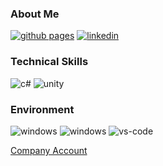 ### About Me

[![github pages](http://img.shields.io/badge/-Github%20Pages-181717?style=flat-square&logo=github)](http://cave.place) [![linkedin](https://img.shields.io/badge/-LinkedIn-0077B5?style=flat-square&logo=Linkedin&logoColor=white)](https://www.linkedin.com/in/dunward/)

### Technical Skills
![c#](http://img.shields.io/badge/-C%23-512BD4?style=flat-square&logo=csharp) ![unity](http://img.shields.io/badge/-Unity-black?style=flat-square&logo=unity)

### Environment
![windows](https://img.shields.io/badge/-Windows-0078D6?style=flat-square&logo=windows&logoColor=white) ![windows](https://img.shields.io/badge/-macOS-000000?style=flat-square&logo=apple&logoColor=white) ![vs-code](https://img.shields.io/badge/-Visual%20Studio%20Code-007ACC?style=flat-square&logo=Visual%20Studio%20Code&logoColor=white)

[Company Account](https://github.com/minsongbc)
